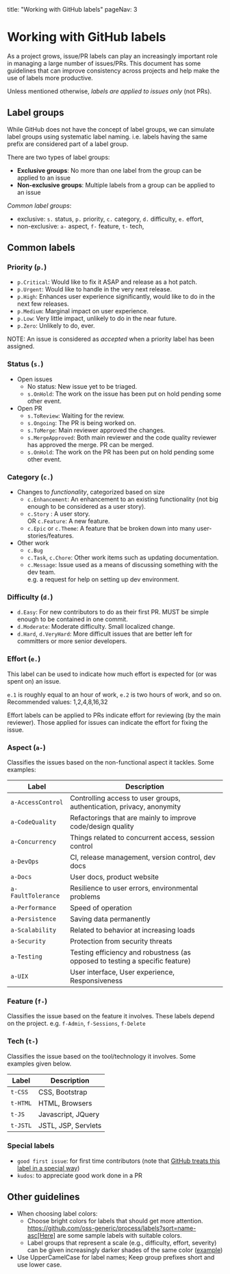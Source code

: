 <frontmatter>
  title: "Working with GitHub labels"
  pageNav: 3
</frontmatter>

# Working with GitHub labels

<div class="lead">

As a project grows, issue/PR labels can play an increasingly important role in managing a large number of issues/PRs. This document has some guidelines that can improve consistency across projects and help make the use of labels more productive.
</div>

Unless mentioned otherwise, *labels are applied to issues only* (not PRs).

<!-- ==================================================================================================== -->

## Label groups

While GitHub does not have the concept of label groups, we can simulate label groups using systematic label naming.
i.e. labels having the same prefix are considered part of a label group.

There are two types of label groups:

* **Exclusive groups**: No more than one label from the group can be applied to an issue
* **Non-exclusive groups**: Multiple labels from a group can be applied to an issue

*Common label groups*:

* exclusive: `s.` status, `p.` priority, `c.` category, `d.` difficulty, `e.` effort,
* non-exclusive: `a-` aspect, `f-` feature, `t-` tech,

<!-- ==================================================================================================== -->

## Common labels

<!-- ------------------------------------------------------------------------------------------------------ -->

### Priority (`p.`)

* `p.Critical`: Would like to fix it ASAP and release as a hot patch.
* `p.Urgent`: Would like to handle in the very next release.
* `p.High`: Enhances user experience significantly, would like to do in the next few releases.
* `p.Medium`: Marginal impact on user experience.
* `p.Low`: Very little impact, unlikely to do in the near future.
* `p.Zero`: Unlikely to do, ever.

NOTE: An issue is considered as _accepted_ when a priority label has been assigned.

<!-- ------------------------------------------------------------------------------------------------------ -->

### Status (`s.`)

* Open issues
  * No status: New issue yet to be triaged.
  * `s.OnHold`: The work on the issue has been put on hold pending some other event.
* Open PR
  * `s.ToReview`: Waiting for the review.
  * `s.Ongoing`: The PR is being worked on.
  * `s.ToMerge`: Main reviewer approved the changes.
  * `s.MergeApproved`: Both main reviewer and the code quality reviewer has approved the merge. PR can be merged.
  * `s.OnHold`: The work on the PR has been put on hold pending some other event.

<!-- ------------------------------------------------------------------------------------------------------ -->

### Category (`c.`)

* Changes to _functionality_, categorized based on size
  * `c.Enhancement`: An enhancement to an existing functionality (not big enough to be considered as a user story).
  * `c.Story` : A user story.<br>
    OR `c.Feature`: A new feature.
  * `c.Epic` or `c.Theme`: A feature that be broken down into many user-stories/features.
* Other work
  * `c.Bug`
  * `c.Task`, `c.Chore`: Other work items such as updating documentation.
  * `c.Message`: Issue used as a means of discussing something with the dev team.<br>
    e.g. a request for help on setting up dev environment.

<!-- ------------------------------------------------------------------------------------------------------ -->

### Difficulty (`d.`)

* `d.Easy`: For new contributors to do as their first PR. MUST be simple enough to be contained in one commit.
* `d.Moderate`: Moderate difficulty. Small localized change.
* `d.Hard`, `d.VeryHard`: More difficult issues that are better left for committers or more senior developers.

<!-- ------------------------------------------------------------------------------------------------------ -->

### Effort (`e.`)

This label can be used to indicate how much effort is expected for (or was spent on) an issue.

`e.1` is roughly equal to an hour of work, `e.2` is two hours of work, and so on. Recommended values: 1,2,4,8,16,32

Effort labels can be applied to PRs indicate effort for reviewing (by the main reviewer). Those applied for issues can indicate
the effort for fixing the issue.

<!-- ------------------------------------------------------------------------------------------------------ -->

### Aspect (`a-`)

Classifies the issues based on the non-functional aspect it tackles. Some examples:


Label |Description
------|-----------
`a-AccessControl` |Controlling access to user groups, authentication, privacy, anonymity
`a-CodeQuality` |Refactorings that are mainly to improve code/design quality
`a-Concurrency` |Things related to concurrent access, session control
`a-DevOps` |CI, release management, version control, dev docs
`a-Docs` |User docs, product website
`a-FaultTolerance` |Resilience to user errors, environmental problems
`a-Performance` |Speed of operation
`a-Persistence` |Saving data permanently
`a-Scalability` |Related to behavior at increasing loads
`a-Security` |Protection from security threats
`a-Testing` |Testing efficiency and robustness (as opposed to testing a specific feature)
`a-UIX` |User interface, User experience, Responsiveness

<!-- ------------------------------------------------------------------------------------------------------ -->

### Feature (`f-`)

Classifies the issue based on the feature it involves. These labels depend on the project.
e.g. `f-Admin`, `f-Sessions`, `f-Delete`

<!-- ------------------------------------------------------------------------------------------------------ -->

### Tech (`t-`)

Classifies the issue based on the tool/technology it involves. Some examples given below.

Label |Description
------|-----------
`t-CSS` |CSS, Bootstrap
`t-HTML` |HTML, Browsers
`t-JS` |Javascript, JQuery
`t-JSTL` |JSTL, JSP, Servlets

<!-- ------------------------------------------------------------------------------------------------------ -->

### Special labels

* `good first issue`: for first time contributors (note that [GitHub treats this label in a special way](https://help.github.com/en/github/building-a-strong-community/encouraging-helpful-contributions-to-your-project-with-labels))
* `kudos`: to appreciate good work done in a PR

<!-- ==================================================================================================== -->

## Other guidelines

* When choosing label colors:
  * Choose bright colors for labels that should get more attention. https://github.com/oss-generic/process/labels?sort=name-asc[Here] are some sample labels with suitable colors.
  * Label groups that represent a scale (e.g., difficulty, effort, severity) can be given increasingly darker shades of the same color ([example](https://github.com/oss-generic/process/labels?q=e.))
* Use UpperCamelCase for label names; Keep group prefixes short and use lower case.
